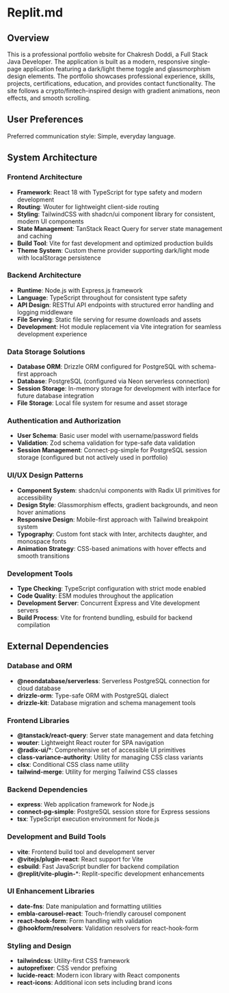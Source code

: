 # Replit.md

## Overview

This is a professional portfolio website for Chakresh Doddi, a Full Stack Java Developer. The application is built as a modern, responsive single-page application featuring a dark/light theme toggle and glassmorphism design elements. The portfolio showcases professional experience, skills, projects, certifications, education, and provides contact functionality. The site follows a crypto/fintech-inspired design with gradient animations, neon effects, and smooth scrolling.

## User Preferences

Preferred communication style: Simple, everyday language.

## System Architecture

### Frontend Architecture
- **Framework**: React 18 with TypeScript for type safety and modern development
- **Routing**: Wouter for lightweight client-side routing
- **Styling**: TailwindCSS with shadcn/ui component library for consistent, modern UI components
- **State Management**: TanStack React Query for server state management and caching
- **Build Tool**: Vite for fast development and optimized production builds
- **Theme System**: Custom theme provider supporting dark/light mode with localStorage persistence

### Backend Architecture
- **Runtime**: Node.js with Express.js framework
- **Language**: TypeScript throughout for consistent type safety
- **API Design**: RESTful API endpoints with structured error handling and logging middleware
- **File Serving**: Static file serving for resume downloads and assets
- **Development**: Hot module replacement via Vite integration for seamless development experience

### Data Storage Solutions
- **Database ORM**: Drizzle ORM configured for PostgreSQL with schema-first approach
- **Database**: PostgreSQL (configured via Neon serverless connection)
- **Session Storage**: In-memory storage for development with interface for future database integration
- **File Storage**: Local file system for resume and asset storage

### Authentication and Authorization
- **User Schema**: Basic user model with username/password fields
- **Validation**: Zod schema validation for type-safe data validation
- **Session Management**: Connect-pg-simple for PostgreSQL session storage (configured but not actively used in portfolio)

### UI/UX Design Patterns
- **Component System**: shadcn/ui components with Radix UI primitives for accessibility
- **Design Style**: Glassmorphism effects, gradient backgrounds, and neon hover animations
- **Responsive Design**: Mobile-first approach with Tailwind breakpoint system
- **Typography**: Custom font stack with Inter, architects daughter, and monospace fonts
- **Animation Strategy**: CSS-based animations with hover effects and smooth transitions

### Development Tools
- **Type Checking**: TypeScript configuration with strict mode enabled
- **Code Quality**: ESM modules throughout the application
- **Development Server**: Concurrent Express and Vite development servers
- **Build Process**: Vite for frontend bundling, esbuild for backend compilation

## External Dependencies

### Database and ORM
- **@neondatabase/serverless**: Serverless PostgreSQL connection for cloud database
- **drizzle-orm**: Type-safe ORM with PostgreSQL dialect
- **drizzle-kit**: Database migration and schema management tools

### Frontend Libraries
- **@tanstack/react-query**: Server state management and data fetching
- **wouter**: Lightweight React router for SPA navigation
- **@radix-ui/***: Comprehensive set of accessible UI primitives
- **class-variance-authority**: Utility for managing CSS class variants
- **clsx**: Conditional CSS class name utility
- **tailwind-merge**: Utility for merging Tailwind CSS classes

### Backend Dependencies
- **express**: Web application framework for Node.js
- **connect-pg-simple**: PostgreSQL session store for Express sessions
- **tsx**: TypeScript execution environment for Node.js

### Development and Build Tools
- **vite**: Frontend build tool and development server
- **@vitejs/plugin-react**: React support for Vite
- **esbuild**: Fast JavaScript bundler for backend compilation
- **@replit/vite-plugin-***: Replit-specific development enhancements

### UI Enhancement Libraries
- **date-fns**: Date manipulation and formatting utilities
- **embla-carousel-react**: Touch-friendly carousel component
- **react-hook-form**: Form handling with validation
- **@hookform/resolvers**: Validation resolvers for react-hook-form

### Styling and Design
- **tailwindcss**: Utility-first CSS framework
- **autoprefixer**: CSS vendor prefixing
- **lucide-react**: Modern icon library with React components
- **react-icons**: Additional icon sets including brand icons